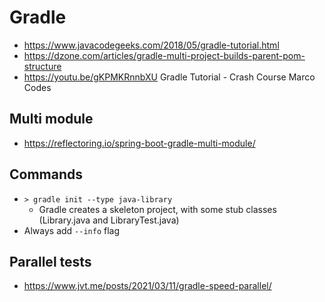 # Gradle

- https://www.javacodegeeks.com/2018/05/gradle-tutorial.html
- https://dzone.com/articles/gradle-multi-project-builds-parent-pom-structure
- https://youtu.be/gKPMKRnnbXU Gradle Tutorial - Crash Course Marco Codes

## Multi module

- https://reflectoring.io/spring-boot-gradle-multi-module/

## Commands

- `> gradle init --type java-library`
  - Gradle creates a skeleton project, with some stub classes (Library.java and LibraryTest.java)
- Always add `--info` flag

## Parallel tests

- https://www.jvt.me/posts/2021/03/11/gradle-speed-parallel/
